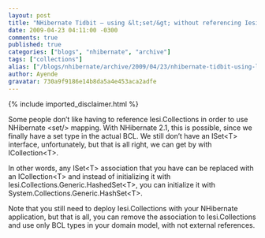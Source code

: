 ```yaml
---
layout: post
title: "NHibernate Tidbit – using &lt;set/&gt; without referencing Iesi.Collections"
date: 2009-04-23 04:11:00 -0300
comments: true
published: true
categories: ["blogs", "nhibernate", "archive"]
tags: ["collections"]
alias: ["/blogs/nhibernate/archive/2009/04/23/nhibernate-tidbit-using-lt-set-gt-without-referencing-iesi-collections.aspx"]
author: Ayende
gravatar: 730a9f9186e14b8da5a4e453aca2adfe
---
```

{% include imported_disclaimer.html %}
<p>Some people don’t like having to reference Iesi.Collections in order to use NHibernate &lt;set/&gt; mapping. With NHibernate 2.1, this is possible, since we finally have a set type in the actual BCL. We still don’t have an ISet&lt;T&gt; interface, unfortunately, but that is all right, we can get by with ICollection&lt;T&gt;.</p>  <p>In other words, any ISet&lt;T&gt; association that you have can be replaced with an ICollection&lt;T&gt; and instead of initializing it with Iesi.Collections.Generic.HashedSet&lt;T&gt;, you can initialize it with System.Collections.Generic.HashSet&lt;T&gt;.</p>  <p>Note that you still need to deploy Iesi.Collections with your NHibernate application, but that is all, you can remove the association to Iesi.Collections and use only BCL types in your domain model, with not external references.</p>
